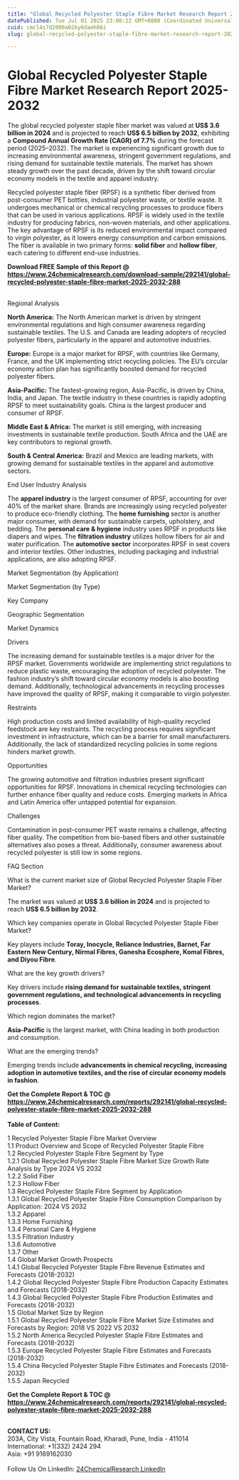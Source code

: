 ```yaml
---
title: "Global Recycled Polyester Staple Fibre Market Research Report 2025-2032"
datePublished: Tue Jul 01 2025 23:00:22 GMT+0000 (Coordinated Universal Time)
cuid: cmcl4s7d2000a02ky6daeh66i
slug: global-recycled-polyester-staple-fibre-market-research-report-2025-2032-1-1

---
```


# Global Recycled Polyester Staple Fibre Market Research Report 2025-2032

<p>The global recycled polyester staple fiber market was valued at <strong>US$ 3.6 billion in 2024</strong> and is projected to reach <strong>US$ 6.5 billion by 2032</strong>, exhibiting a <strong>Compound Annual Growth Rate (CAGR) of 7.7%</strong> during the forecast period (2025–2032). The market is experiencing significant growth due to increasing environmental awareness, stringent government regulations, and rising demand for sustainable textile materials. The market has shown steady growth over the past decade, driven by the shift toward circular economy models in the textile and apparel industry.</p><p>
</p><p>Recycled polyester staple fiber (RPSF) is a synthetic fiber derived from post-consumer PET bottles, industrial polyester waste, or textile waste. It undergoes mechanical or chemical recycling processes to produce fibers that can be used in various applications. RPSF is widely used in the textile industry for producing fabrics, non-woven materials, and other applications. The key advantage of RPSF is its reduced environmental impact compared to virgin polyester, as it lowers energy consumption and carbon emissions. The fiber is available in two primary forms: <strong>solid fiber</strong> and <strong>hollow fiber</strong>, each catering to different end-use industries.</p><div><b>Download FREE Sample of this Report @ 
            <a href="https://www.24chemicalresearch.com/download-sample/292141/global-recycled-polyester-staple-fibre-market-2025-2032-288">
            https://www.24chemicalresearch.com/download-sample/292141/global-recycled-polyester-staple-fibre-market-2025-2032-288</a></b></div><br><p>
Regional Analysis</p><p>
</p><p><strong>North America:</strong> The North American market is driven by stringent environmental regulations and high consumer awareness regarding sustainable textiles. The U.S. and Canada are leading adopters of recycled polyester fibers, particularly in the apparel and automotive industries.</p><p>
</p><p><strong>Europe:</strong> Europe is a major market for RPSF, with countries like Germany, France, and the UK implementing strict recycling policies. The EU’s circular economy action plan has significantly boosted demand for recycled polyester fibers.</p><p>
</p><p><strong>Asia-Pacific:</strong> The fastest-growing region, Asia-Pacific, is driven by China, India, and Japan. The textile industry in these countries is rapidly adopting RPSF to meet sustainability goals. China is the largest producer and consumer of RPSF.</p><p>
</p><p><strong>Middle East &amp; Africa:</strong> The market is still emerging, with increasing investments in sustainable textile production. South Africa and the UAE are key contributors to regional growth.</p><p>
</p><p><strong>South &amp; Central America:</strong> Brazil and Mexico are leading markets, with growing demand for sustainable textiles in the apparel and automotive sectors.</p><p>
End User Industry Analysis</p><p>
</p><p>The <strong>apparel industry</strong> is the largest consumer of RPSF, accounting for over 40% of the market share. Brands are increasingly using recycled polyester to produce eco-friendly clothing. The <strong>home furnishing</strong> sector is another major consumer, with demand for sustainable carpets, upholstery, and bedding. The <strong>personal care &amp; hygiene</strong> industry uses RPSF in products like diapers and wipes. The <strong>filtration industry</strong> utilizes hollow fibers for air and water purification. The <strong>automotive sector</strong> incorporates RPSF in seat covers and interior textiles. Other industries, including packaging and industrial applications, are also adopting RPSF.</p><p>
Market Segmentation (by Application)</p><p>
</p><p>
Market Segmentation (by Type)</p><p>
</p><p>
Key Company</p><p>
</p><p>
Geographic Segmentation</p><p>
</p><p>
Market Dynamics</p><p>
Drivers</p><p>
</p><p>The increasing demand for sustainable textiles is a major driver for the RPSF market. Governments worldwide are implementing strict regulations to reduce plastic waste, encouraging the adoption of recycled polyester. The fashion industry’s shift toward circular economy models is also boosting demand. Additionally, technological advancements in recycling processes have improved the quality of RPSF, making it comparable to virgin polyester.</p><p>
Restraints</p><p>
</p><p>High production costs and limited availability of high-quality recycled feedstock are key restraints. The recycling process requires significant investment in infrastructure, which can be a barrier for small manufacturers. Additionally, the lack of standardized recycling policies in some regions hinders market growth.</p><p>
Opportunities</p><p>
</p><p>The growing automotive and filtration industries present significant opportunities for RPSF. Innovations in chemical recycling technologies can further enhance fiber quality and reduce costs. Emerging markets in Africa and Latin America offer untapped potential for expansion.</p><p>
Challenges</p><p>
</p><p>Contamination in post-consumer PET waste remains a challenge, affecting fiber quality. The competition from bio-based fibers and other sustainable alternatives also poses a threat. Additionally, consumer awareness about recycled polyester is still low in some regions.</p><p>
FAQ Section</p><p>
What is the current market size of Global Recycled Polyester Staple Fiber Market?</p><p>
</p><p>The market was valued at <strong>US$ 3.6 billion in 2024</strong> and is projected to reach <strong>US$ 6.5 billion by 2032</strong>.</p><p>
Which key companies operate in Global Recycled Polyester Staple Fiber Market?</p><p>
</p><p>Key players include <strong>Toray, Inocycle, Reliance Industries, Barnet, Far Eastern New Century, Nirmal Fibres, Ganesha Ecosphere, Komal Fibres, and Diyou Fibre</strong>.</p><p>
What are the key growth drivers?</p><p>
</p><p>Key drivers include <strong>rising demand for sustainable textiles, stringent government regulations, and technological advancements in recycling processes</strong>.</p><p>
Which region dominates the market?</p><p>
</p><p><strong>Asia-Pacific</strong> is the largest market, with China leading in both production and consumption.</p><p>
What are the emerging trends?</p><p>
</p><p>Emerging trends include <strong>advancements in chemical recycling, increasing adoption in automotive textiles, and the rise of circular economy models in fashion</strong>.</p>

<div><b>Get the Complete Report & TOC @ 
            <a href="https://www.24chemicalresearch.com/reports/292141/global-recycled-polyester-staple-fibre-market-2025-2032-288">
            https://www.24chemicalresearch.com/reports/292141/global-recycled-polyester-staple-fibre-market-2025-2032-288</a></b></div><br>
            <b>Table of Content:</b><p>1 Recycled Polyester Staple Fibre Market Overview<br />
    1.1 Product Overview and Scope of Recycled Polyester Staple Fibre<br />
    1.2 Recycled Polyester Staple Fibre Segment by Type<br />
        1.2.1 Global Recycled Polyester Staple Fibre Market Size Growth Rate Analysis by Type 2024 VS 2032<br />
        1.2.2 Solid Fiber<br />
        1.2.3 Hollow Fiber<br />
    1.3 Recycled Polyester Staple Fibre Segment by Application<br />
        1.3.1 Global Recycled Polyester Staple Fibre Consumption Comparison by Application: 2024 VS 2032<br />
        1.3.2 Apparel<br />
        1.3.3 Home Furnishing<br />
        1.3.4 Personal Care & Hygiene<br />
        1.3.5 Filtration Industry<br />
        1.3.6 Automotive<br />
        1.3.7 Other<br />
    1.4 Global Market Growth Prospects<br />
        1.4.1 Global Recycled Polyester Staple Fibre Revenue Estimates and Forecasts (2018-2032)<br />
        1.4.2 Global Recycled Polyester Staple Fibre Production Capacity Estimates and Forecasts (2018-2032)<br />
        1.4.3 Global Recycled Polyester Staple Fibre Production Estimates and Forecasts (2018-2032)<br />
    1.5 Global Market Size by Region<br />
        1.5.1 Global Recycled Polyester Staple Fibre Market Size Estimates and Forecasts by Region: 2018 VS 2022 VS 2032<br />
        1.5.2 North America Recycled Polyester Staple Fibre Estimates and Forecasts (2018-2032)<br />
        1.5.3 Europe Recycled Polyester Staple Fibre Estimates and Forecasts (2018-2032)<br />
        1.5.4 China Recycled Polyester Staple Fibre Estimates and Forecasts (2018-2032)<br />
        1.5.5 Japan Recycled</p>

<div><b>Get the Complete Report & TOC @ 
            <a href="https://www.24chemicalresearch.com/reports/292141/global-recycled-polyester-staple-fibre-market-2025-2032-288">
            https://www.24chemicalresearch.com/reports/292141/global-recycled-polyester-staple-fibre-market-2025-2032-288</a></b></div><br>

<b>CONTACT US:</b><br>
            203A, City Vista, Fountain Road, Kharadi, Pune, India - 411014<br>
            International: +1(332) 2424 294<br>
            Asia: +91 9169162030 <br><br>
            Follow Us On LinkedIn: <a href="https://www.linkedin.com/company/24chemicalresearch/">24ChemicalResearch LinkedIn</a>